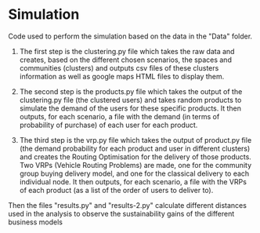 # Simulation
Code used to perform the simulation based on the data in the "Data" folder.

1) The first step is the clustering.py file which takes the raw data and creates, based on the different chosen scenarios, the spaces and communities (clusters) and outputs csv files of these clusters information as well as google maps HTML files to display them.

2) The second step is the products.py file which takes the output of the clustering.py file (the clustered users) and takes random products to simulate the demand of the users for these specific products. It then outputs, for each scenario, a file with the demand (in terms of probability of purchase) of each user for each product.

3) The third step is the vrp.py file which takes the output of product.py file (the demand probability for each product and user in different clusters) and creates the Routing Optimisation for the delivery of those products. Two VRPs (Vehicle Routing Problems) are made, one for the community group buying delivery model, and one for the classical delivery to each individual node. It then outputs, for each scenario, a file with the VRPs of each product (as a list of the order of users to deliver to).

Then the files "results.py" and "results-2.py" calculate different distances used in the analysis to observe the sustainability gains of the different business models